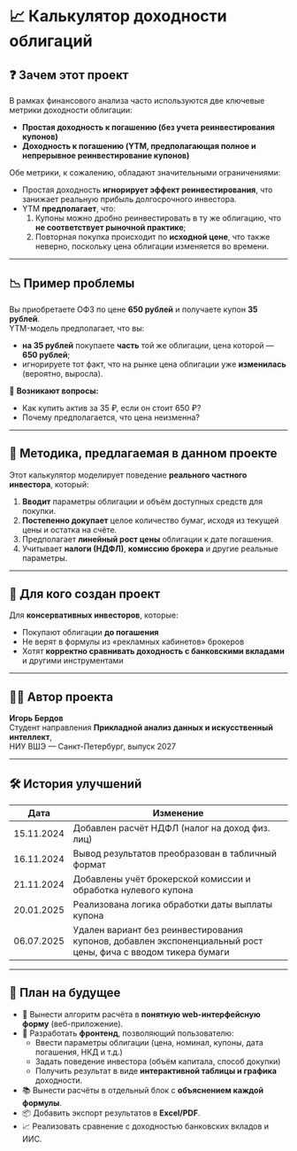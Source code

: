# 📈 Калькулятор доходности облигаций

## ❓ Зачем этот проект

В рамках финансового анализа часто используются две ключевые метрики доходности облигации:
- **Простая доходность к погашению (без учета реинвестирования купонов)**
- **Доходность к погашению (YTM, предполагающая полное и непрерывное реинвестирование купонов)**

Обе метрики, к сожалению, обладают значительными ограничениями:

- Простая доходность **игнорирует эффект реинвестирования**, что занижает реальную прибыль долгосрочного инвестора.
- YTM **предполагает**, что:
  1. Купоны можно дробно реинвестировать в ту же облигацию, что **не соответствует рыночной практике**;
  2. Повторная покупка происходит по **исходной цене**, что также неверно, поскольку цена облигации изменяется во времени.

---

## 📉 Пример проблемы

Вы приобретаете ОФЗ по цене **650 рублей** и получаете купон **35 рублей**.  
YTM-модель предполагает, что вы:
- **на 35 рублей** покупаете **часть** той же облигации, цена которой — **650 рублей**;
- игнорируете тот факт, что на рынке цена облигации уже **изменилась** (вероятно, выросла).

🧩 **Возникают вопросы:**
- Как купить актив за 35 ₽, если он стоит 650 ₽?
- Почему предполагается, что цена неизменна?

---

## 🧪 Методика, предлагаемая в данном проекте

Этот калькулятор моделирует поведение **реального частного инвестора**, который:

1. **Вводит** параметры облигации и объём доступных средств для покупки.
2. **Постепенно докупает** целое количество бумаг, исходя из текущей цены и остатка на счёте.
3. Предполагает **линейный рост цены** облигации к дате погашения.
4. Учитывает **налоги (НДФЛ)**, **комиссию брокера** и другие реальные параметры.

---

## 👥 Для кого создан проект

Для **консервативных инвесторов**, которые:

- Покупают облигации **до погашения**
- Не верят в формулы из «рекламных кабинетов» брокеров
- Хотят **корректно сравнивать доходность с банковскими вкладами** и другими инструментами

---

## 👨‍💻 Автор проекта

**Игорь Бердов**  
Студент направления **Прикладной анализ данных и искусственный интеллект**,  
НИУ ВШЭ — Санкт-Петербург, выпуск 2027

---

## 🛠 История улучшений

| Дата         | Изменение                                              |
|--------------|----------------------------------------------------------|
| 15.11.2024   | Добавлен расчёт НДФЛ (налог на доход физ. лиц)          |
| 16.11.2024   | Вывод результатов преобразован в табличный формат       |
| 21.11.2024   | Добавлены учёт брокерской комиссии и обработка нулевого купона |
| 20.01.2025   | Реализована логика обработки даты выплаты купона        |
| 06.07.2025   | Удален вариант без реинвестирования купонов, добавлен экспоненциальный рост цены, фича с вводом тикера бумаги          |

---

## 🧭 План на будущее

- 🧩 Вынести алгоритм расчёта в **понятную web-интерфейсную форму** (веб-приложение).
- 🎨 Разработать **фронтенд**, позволяющий пользователю:
  - Ввести параметры облигации (цена, номинал, купоны, дата погашения, НКД и т.д.)
  - Задать поведение инвестора (объём капитала, способ докупки)
  - Получить результат в виде **интерактивной таблицы и графика** доходности.
- 📚 Вынести расчёты в отдельный блок с **объяснением каждой формулы**.
- 📦 Добавить экспорт результатов в **Excel/PDF**.
- 📈 Реализовать сравнение с доходностью банковских вкладов и ИИС.
